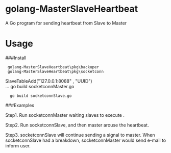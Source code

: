 golang-MasterSlaveHeartbeat
================

A Go program for sending heartbeat from Slave to Master 


Usage
================

###Install

~~~
 golang-MasterSlaveHeartbeat\pkg\backuper
 golang-MasterSlaveHeartbeat\pkg\socketconn
~~~
  SlaveTableAdd("127.0.0.1:8088" , "UUID")   
  ...
  go build socketconnMaster.go
~~~
  go build socketconnSlave.go
~~~

###Examples

Step1. Run socketconnMaster waiting slaves to execute .

Step2. Run socketconnSlave, and then master arouse the heartbeat.

Step3. socketconnSlave will continue sending a signal to master.
       When socketconnSlave had a breakdown, socketconnMaster would send e-mail to inform user.


 